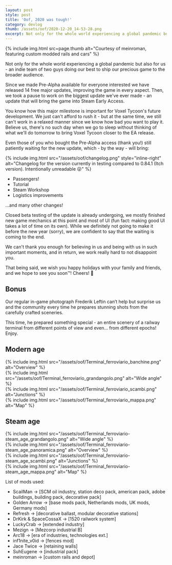 ```yaml
---
layout: post
style: post
title: 'Oof, 2020 was tough!'
category: devlog
thumb: /assets/oof/2020-12-20_14-53-28.png
excerpt: Not only for the whole world experiencing a global pandemic but also for us - an indie team of two guys doing our best to ship our precious game to the broader audience
---
```


{% include img.html src=page.thumb alt="Courtesy of meinroman, featuring custom modded rails and cars" %}

Not only for the whole world experiencing a global pandemic but also for us - an indie team of two guys doing our best to ship our precious game to the broader audience.

Since we made Pre-Alpha available for everyone interested we have released 14 free major updates, improving the game in every aspect. Then, we took a pause to work on the biggest update we've ever made - an update that will bring the game into Steam Early Access.

You know how this major milestone is important for Voxel Tycoon's future development. We just can't afford to rush it - but at the same time, we still can't work in a relaxed manner since we know how bad you want to play it. Believe us, there's no such day when we go to sleep without thinking of what we'll do tomorrow to bring Voxel Tycoon closer to the EA release.

Even those of you who bought the Pre-Alpha access (thank you!) still patiently waiting for the new update, which - by the way - will bring:

{% include img.html src="/assets/oof/changelog.png" style="inline-right" alt="Changelog for the version currently in testing compared to 0.84.1 (Itch version). Intentionally unreadable 😜" %}

* Passengers!
* Tutorial
* Steam Workshop
* Logistics improvements

...and many other changes!

Closed beta testing of the update is already undergoing, we mostly finished new game mechanics at this point and most of UI (fun fact: making good UI takes a lot of time on its own). While we definitely not going to make it before the new year (sorry), we are confident to say that the waiting is coming to the end.

We can't thank you enough for believing in us and being with us in such important moments, and in return, we work really hard to not disappoint you.

That being said, we wish you happy holidays with your family and friends, and we hope to see you soon™! Cheers! 🎄

## Bonus

Our regular in-game photograph Frederik Leftin can’t help but surprise us and the community every time he prepares stunning shots from the carefully crafted sceneries.

This time, he prepared something special - an entire scenery of a railway terminal from different points of view and even… from different epochs! Enjoy.

## Modern age

{% include img.html src="/assets/oof/Terminal_ferroviario_banchine.png" alt="Overview" %}
<br>
{% include img.html src="/assets/oof/Terminal_ferroviario_grandangolo.png" alt="Wide angle" %}
<br>
{% include img.html src="/assets/oof/Terminal_ferroviario_scambi.png" alt="Junctions" %}
<br>
{% include img.html src="/assets/oof/Terminal_ferroviario_mappa.png" alt="Map" %}

## Steam age

{% include img.html src="/assets/oof/Terminal_ferroviario-steam_age_grandangolo.png" alt="Wide angle" %}
<br>
{% include img.html src="/assets/oof/Terminal_ferroviario-steam_age_panoramica.png" alt="Overview" %}
<br>
{% include img.html src="/assets/oof/Terminal_ferroviario-steam_age_scambi.png" alt="Junctions" %}
<br>
{% include img.html src="/assets/oof/Terminal_ferroviario-steam_age_mappa.png" alt="Map" %}

List of mods used:

- ScailMan -> [SCM oil industry, station deco pack, american pack, adobe buildings, building pack, decorative pack]
- Golden Arrow -> [base mods pack, Netherlands mods, UK mods, Germany mods]
- Refresh -> [decorative ballast, modular decorative stations]
- DrKirk & SpaceCossaX -> [1520 railwork system]
- LuckyCrab -> [extended industry]
- Mezign -> [Mezcorp industrial B]
- Arc18 -> [era of industries, technologies ext.]
- inf1nite_v0id -> [fences mod]
- Jace Twice -> [retaining walls]
- SuhEugene -> [industrial pack]
- meinroman -> [custom rails and depot]